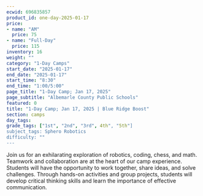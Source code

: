 ```yaml
---
ecwid: 696835857
product_id: one-day-2025-01-17
price:
- name: "AM"
  price: 75
- name: "Full-Day"
  price: 115
inventory: 16
weight: ""
category: "1-Day Camps"
start_date: "2025-01-17"
end_date: "2025-01-17"
start_time: "8:30"
end_time: "1:00/5:00"
page_title: "1-Day Camp; Jan 17, 2025"
page_subtitle: "Albemarle County Public Schools"
featured: 0
title: "1-Day Camp; Jan 17, 2025 | Blue Ridge Boost"
section: camps
day_tags: 
grade_tags: ["1st", "2nd", "3rd", 4th", "5th"]
subject_tags: Sphero Robotics
difficulty: ""
---
```

Join us for an exhilarating exploration of robotics, coding, chess, and math. Teamwork and collaboration are at the heart of our camp experience. Students will have the opportunity to work together, share ideas, and solve challenges. Through hands-on activities and group projects, students will develop critical thinking skills and learn the importance of effective communication.
